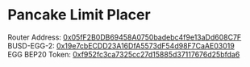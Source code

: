 # Pancake Limit Placer

Router Address: [0x05fF2B0DB69458A0750badebc4f9e13aDd608C7F](https://bscscan.com/address/0x05ff2b0db69458a0750badebc4f9e13add608c7f#code)  
BUSD-EGG-2: [0x19e7cbECDD23A16DfA5573dF54d98F7CaAE03019](https://bscscan.com/address/0x19e7cbecdd23a16dfa5573df54d98f7caae03019#readContract)  
EGG BEP20 Token: [0xf952fc3ca7325cc27d15885d37117676d25bfda6](https://bscscan.com/token/0xf952fc3ca7325cc27d15885d37117676d25bfda6)  
